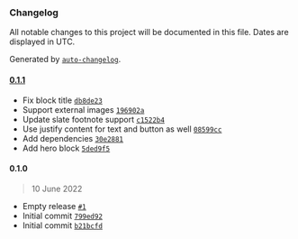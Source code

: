 ### Changelog

All notable changes to this project will be documented in this file. Dates are displayed in UTC.

Generated by [`auto-changelog`](https://github.com/CookPete/auto-changelog).

#### [0.1.1](https://github.com/eea/volto-hero-block/compare/0.1.0...0.1.1)

- Fix block title [`db8de23`](https://github.com/eea/volto-hero-block/commit/db8de237f523e8cb9b96c2702818b529805fd36e)
- Support external images [`196902a`](https://github.com/eea/volto-hero-block/commit/196902ac0214cefb8a4bdc643f0424bc7c318282)
- Update slate footnote support [`c1522b4`](https://github.com/eea/volto-hero-block/commit/c1522b4164dbe6de01771d211d7e0bf3009f44d4)
- Use justify content for text and button as well [`08599cc`](https://github.com/eea/volto-hero-block/commit/08599cc45546d9b349128c4f8ce9c01318385811)
- Add dependencies [`30e2881`](https://github.com/eea/volto-hero-block/commit/30e2881a2a97a899e7f4cc614a0405c300ac6fee)
- Add hero block [`5ded9f5`](https://github.com/eea/volto-hero-block/commit/5ded9f5029de8b756cecef389e9546d7b3f49d11)

#### 0.1.0

> 10 June 2022

- Empty release [`#1`](https://github.com/eea/volto-hero-block/pull/1)
- Initial commit [`799ed92`](https://github.com/eea/volto-hero-block/commit/799ed92e506b9b0faded334c019f4a8ffc4b8d43)
- Initial commit [`b21bcfd`](https://github.com/eea/volto-hero-block/commit/b21bcfd42c775acc84179272fac0d6ecaad71430)
